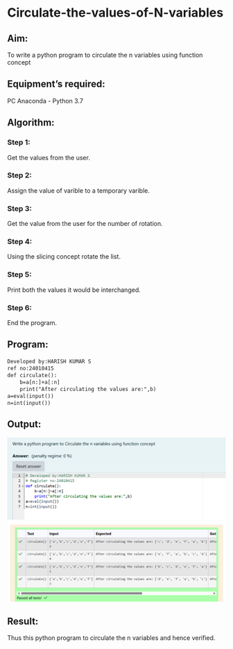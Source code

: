 # Circulate-the-values-of-N-variables
## Aim:
To write a python program to circulate the n variables using function concept
## Equipment’s required:
PC
Anaconda - Python 3.7
## Algorithm: 
### Step 1:
Get the values from the user. 
### Step 2:
Assign the value of varible to a temporary varible.
### Step 3: 
Get the value from the user for the number of rotation.
### Step 4: 
Using the slicing concept rotate the list.
### Step 5:
Print both the values it would be interchanged.
### Step 6:
End the program.
## Program:
```
Developed by:HARISH KUMAR S
ref no:24010415
def circulate():
    b=a[n:]+a[:n]
    print("After circulating the values are:",b)
a=eval(input())
n=int(input())
```

## Output:
![alt text](<Screenshot 2024-11-09 204438.png>)
![alt text](<Screenshot 2024-11-09 204451.png>)

## Result:
Thus this python program to circulate the n variables and hence verified.

